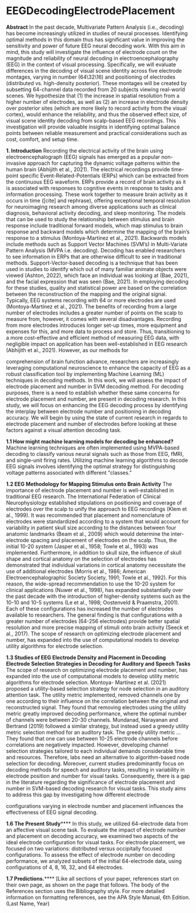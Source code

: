 # EEGDecodingElectrodePlacement
**Abstract**
In the past decade, Multivariate Pattern Analysis (i.e., decoding) has become increasingly utilized in studies of neural processes. Identifying optimal methods in this domain thus has significant value in improving the sensitivity and power of future EEG neural decoding work. With this aim in mind, this study will investigate the influence of electrode count on the magnitude and reliability of neural decoding in electroencephalography (EEG) in the context of visual processing. Specifically, we will evaluate differences in the decoding of visual scene identity across five electrode montages, varying in number (64\32\16) and positioning of electrodes (distributed vs. high-density posterior). These montages will be created by subsetting 64-channel data recorded from 20 subjects viewing real-world scenes. We hypothesize that (1) the increase in spatial resolution from a higher number of electrodes, as well as (2) an increase in electrode density over posterior sites (which are more likely to record activity from the visual cortex), would enhance the reliability, and thus the observed effect size, of visual scene identity decoding from scalp-based EEG recordings. This investigation will provide valuable insights in identifying optimal balance points between reliable measurement and practical considerations such as cost, comfort, and setup time.

**1. Introduction**
Recording the electrical activity of the brain using electroencephalograph (EEG) signals has emerged as a popular non-invasive approach for capturing the dynamic voltage
patterns within the human brain (Abhijith et al., 2021). The electrical recordings provide time-point specific Event-Related-Potentials (ERPs) which can be extracted from the continuous EEG waveform. ERPs provide a record of brain activity as it is associated with responses to cognitive events in response to tasks and information processing. These work together to measure brain activity as it occurs in time ([cite] and rephrase), offering exceptional temporal resolution for neuroimaging research among diverse applications such as clinical diagnosis, behavioral activity decoding, and sleep monitoring. The models that can be used to study the relationship between stimulus and brain response include traditional forward models, which map stimulus to brain response and backward models which determine the mapping of the brain’s response to a stimulus (Montoya-Martínez et al., 2021). Backwards models include methods such as Support Vector Machines (SVM’s) in Multi-Variate Pattern Analysis (MVPA i.e. decoding). Decoding has enabled researchers to see information in ERPs that are otherwise difficult to see in traditional methods. Support-Vector-based decoding is a technique that has been used in studies to identify which out of many familiar animate objects were viewed (Ashton, 2022), which face an individual was looking at (Bae, 2021), and the facial expression that was seen (Bae, 2021). In employing decoding for these studies, quality and statistical power are based on the correlation between the reconstruction of the mapping and the original signal.
Typically, EEG systems recording with 64 or more electrodes are used (Montoya-Martínez et al., 2021). The benefits of recording from a large number of electrodes includes a greater number of points on the scalp to measure from, however, it comes with several disadvantages. Recording from more electrodes introduces longer set-up times, more equipment and expenses for this, and more data to process and store. Thus, transitioning to a more cost-effective and efficient method of measuring EEG data, with negligible impact on application has been well-established in EEG research (Abhijith et al., 2021). However, as our methods for

comprehension of brain function advance, researchers are increasingly leveraging computational neuroscience to enhance the capacity of EEG as a robust classification tool by implementing Machine Learning (ML) techniques in decoding methods. In this work, we will assess the impact of electrode placement and number in SVM decoding method. For decoding purposes, there is a need to establish whether these same concerns for electrode placement and number, are present in decoding research. In this study, we will focus on enhancing the EEG decoding process by identifying the interplay between electrode number and positioning in decoding accuracy. We will begin by using the state of current research in regards to electrode placement and number of electrodes before looking at these factors against a visual attention decoding task.

**1.1 How might machine learning models for decoding be enhanced?**
Machine learning techniques are often implemented using MVPA-based decoding to classify various neural signals such as those from EEG, fMRI, and single-unit firing rates. Utilizing machine learning algorithms to decode EEG signals involves identifying the optimal strategy for distinguishing voltage patterns associated with different "classes."

**1.2 EEG Methodology for Mapping Stimulus onto Brain Activity**
The importance of electrode placement and number is well-established in traditional EEG research. The International Federation of Clinical Neurophysiology established stipulations on positioning and coverage of electrodes over the scalp to unify the approach to EEG recordings (Klem et al., 1999). It was recommended that placement and nomenclature of electrodes were standardized according to a system that would account for variability in patient skull size according to the distances between four anatomic landmarks (Beam et al., 2009) which would determine the inter-electrode spacing and placement of electrodes on the scalp. Thus, the initial 10-20 system (Jasper et al., 1958; Towle et al., 1993) was implemented. Furthermore, in addition to skull size, the influence of skull shape and cortical anatomy on the selection of electrodes has demonstrated that individual variations in cortical anatomy necessitate the use of additional electrodes (Morris et al., 1986; American Electroencephalographic Society Society, 1991; Towle
 et al., 1992). For this reason, the wide-spread recommendation to use the 10-20 system for clinical applications (Nuwer et al., 1998), has expanded substantially over the past decade with the introduction of higher-density systems such as the 10-10 and 10-5 systems (Le et al., 1998; Oostenveld & Praamstra, 2001). Each of these configurations has increased the number of electrodes available to researchers. The general finding is that configurations with a greater number of electrodes (64-256 electrodes) provide better spatial resolution and more precise mapping of stimuli onto brain activity (Seeck et al., 2017). The scope of research on optimizing electrode placement and number, has expanded into the use of computational models to develop utility algorithms for electrode selection.

****1.3 Studies of EEG Electrode Density and Placement in Decoding Electrode Selection Strategies in Decoding for Auditory and Speech Tasks****
The scope of research on optimizing electrode placement and number, has expanded into the use of computational models to develop utility metric algorithms for electrode selection. Montoya- Martínez et al. (2021) proposed a utility-based selection strategy for node selection in an auditory attention task. The utility metric implemented, removed channels one by one according to their influence on the correlation between the original and reconstructed signal. They found that removing electrodes using the utility metric greatly improved decoding performance, where the optimal number of channels were between 20-30 channels. Mundanad, Narayanan and Bertrand (2019) followed a similar strategy, but instead used a greedy utility metric selection method for an auditory task. The greedy utility metric ... They found that one can use between 10-25 electrode channels before correlations are negatively impacted.
However, developing channel selection strategies tailored to each individual demands considerable time and resources. Therefore, labs need an alternative to algorithm-based node selection for decoding. Moreover, current studies predominantly focus on decoding methods for speech and auditory tasks, resulting in variability in electrode position and number for visual tasks. Consequently, there is a gap in the literature regarding the significance of electrode placement and number in SVM-based decoding research for visual tasks. This study aims to address this gap by investigating how different electrode

configurations varying in electrode number and placement influences the effectiveness of EEG signal decoding.

**1.6 The Present Study******
In this study, we utilized 64-electrode data from an affective visual scene task. To evaluate the impact of electrode number and placement on decoding accuracy, we examined two aspects of the ideal electrode configuration for visual tasks. For electrode placement, we focused on two variations: distributed versus occipitally focused configurations. To assess the effect of electrode number on decoding performance, we analyzed subsets of the initial 64-electrode data, using configurations of 4, 8, 16, 32, and 64 electrodes.

**1.7 Predictions.******
[Like all sections of your paper, references start on their own page, as shown on the page that follows. The body of the References section uses the Bibliography style. For more detailed information on formatting references, see the APA Style Manual, 6th Edition. (Last Name, Year)

